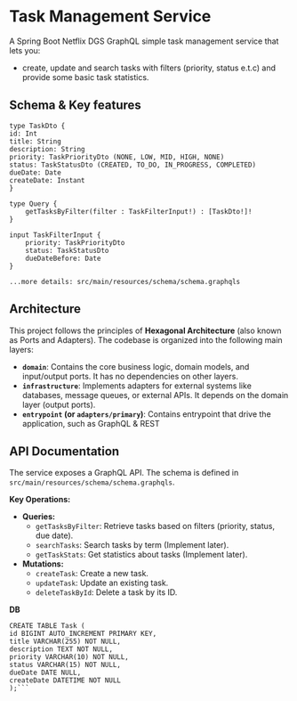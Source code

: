 # Task Management Service

A Spring Boot Netflix DGS GraphQL simple task management service that lets you:

* create, update and search tasks with filters (priority, status e.t.c) and provide some basic task statistics.

## Schema & Key features

```
type TaskDto {
id: Int
title: String
description: String
priority: TaskPriorityDto (NONE, LOW, MID, HIGH, NONE)
status: TaskStatusDto (CREATED, TO_DO, IN_PROGRESS, COMPLETED)
dueDate: Date
createDate: Instant
}

type Query {
    getTasksByFilter(filter : TaskFilterInput!) : [TaskDto!]!
}

input TaskFilterInput {
    priority: TaskPriorityDto
    status: TaskStatusDto
    dueDateBefore: Date
}

...more details: src/main/resources/schema/schema.graphqls
```

## Architecture

This project follows the principles of **Hexagonal Architecture** (also known as Ports and Adapters). The codebase is
organized into the following main layers:

* **`domain`**: Contains the core business logic, domain models, and input/output ports. It has no dependencies on other
  layers.
* **`infrastructure`**: Implements adapters for external systems like databases, message queues, or external APIs. It
  depends on the domain layer (output ports).
* **`entrypoint` (or `adapters/primary`)**: Contains entrypoint that drive the application, such as GraphQL & REST

## API Documentation

The service exposes a GraphQL API. The schema is defined in `src/main/resources/schema/schema.graphqls`.

**Key Operations:**

* **Queries:**
    * `getTasksByFilter`: Retrieve tasks based on filters (priority, status, due date).
    * `searchTasks`: Search tasks by term (Implement later).
    * `getTaskStats`: Get statistics about tasks (Implement later).
* **Mutations:**
    * `createTask`: Create a new task.
    * `updateTask`: Update an existing task.
    * `deleteTaskById`: Delete a task by its ID.

**DB**

```
CREATE TABLE Task (
id BIGINT AUTO_INCREMENT PRIMARY KEY,
title VARCHAR(255) NOT NULL,
description TEXT NOT NULL,
priority VARCHAR(10) NOT NULL,
status VARCHAR(15) NOT NULL,
dueDate DATE NULL,
createDate DATETIME NOT NULL
);```